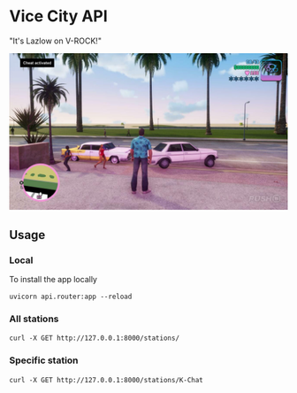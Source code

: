 # Vice City API
"It's Lazlow on V-ROCK!"

![Alt text](image.png)

## Usage
### Local 
To install the app locally
```shell
uvicorn api.router:app --reload
```

### All stations
```shell
curl -X GET http://127.0.0.1:8000/stations/
```
### Specific station
```shell
curl -X GET http://127.0.0.1:8000/stations/K-Chat
```